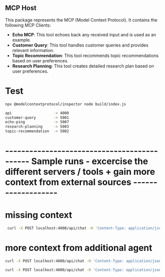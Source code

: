 ## MCP Host

This package represents the MCP (Model Context Protocol). It contains the following MCP Clients:
- **Echo MCP**: This tool echoes back any received input and is used as an example.
- **Customer Query**: This tool handles customer queries and provides relevant information.
- **Topic Recommendation**: This tool recommends topic recommendations based on user preferences.
- **Research Planning**: This tool creates detailed research plan based on user preferences.


# Test

```bash
npx @modelcontextprotocol/inspector node build/index.js

api                   -> 4000
customer-query        -> 5001
echo-ping             -> 5007
research-planning     -> 5003
topic-recommendation  -> 5002
```

# -------------------------------------------- Sample runs - excercise the different servers / tools + gain more context from external sources -------------------

# missing context
```bash
 curl -X POST localhost:4000/api/chat -H 'Content-Type: application/json' --header 'Content-type: application/json' --data '{    "message": "What are you able to assist with?",    "tools": [{"id": "echo-ping" }]}'
 ```

# more context from additional agent
 ```bash
 curl -X POST localhost:4000/api/chat -H 'Content-Type: application/json' --header 'Content-type: application/json' --data '{    "message": "What are you able to assist with?",    "tools": [{"id": "customer-query" }, {"id": "echo-ping" }]}'
 ```

``` bash
curl -X POST localhost:4000/api/chat -H 'Content-Type: application/json' --header 'Content-type: application/json' --data '{ "message": "I need help coming up with research plan. Something in Medicine Cancer related and maybe after the year 2024. Please include some price guides.", "tools": [{ "id": "customer-query" }, { "id": "echo-ping" }, { "id": "research-planning" }, {"id": "topic-recommendation" }]}'
```
